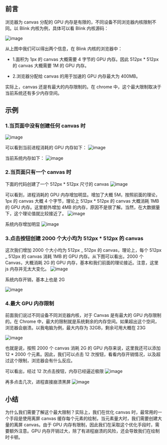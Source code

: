 ## 前言

浏览器为 canvas 分配的 GPU 内存是有限的，不同设备不同浏览器内核限制不同。以 Blink 内核为例，具体可以看 Blink 内核源码：

![image](../../excalidraw-app/memo_01.png)

从上图中我们可以得出两个信息，在 Blink 内核的浏览器中：

- 1.面积为 1px 的 canvas 大概需要 4 字节的 GPU 内存。因此 512px \* 512px 的 canvas 大概需要 1M 的 GPU 内存。

- 2.浏览器分配给 canvas 的用于加速的 GPU 内存最大为 400MB。

实际上，canvas 还是有最大的内存限制的。在 chrome 中，这个最大限制取决于当前系统还有多少内存空间。

## 示例

### 1.当页面中没有创建任何 canvas 时

![image](../../excalidraw-app/memo_02.png)

可以看到当前进程消耗的 GPU 内存如下：
![image](../../excalidraw-app/memo_03.png)

当前系统内存如下：
![image](../../excalidraw-app/memo_04.png)

### 2.当页面只有一个 canvas 时

下面的代码创建了一个 512px \* 512px 尺寸的 canvas
![image](../../excalidraw-app/memo_05.png)

可以看到，进程消耗的 GPU 内存增加明显。增加了大概 5M，按照前面的理论，1px 的 canvas 大概 4 个字节，理论上 512px \* 512px 的 canvas 大概消耗 1MB 的 GPU 内存。这里额外增加 4MB 的内存，原因不是很了解。当然，在大数据量下，这个理论值就比较接近了。
![image](../../excalidraw-app/memo_06.png)

系统内存增加明显
![image](../../excalidraw-app/memo_07.png)

### 3.点击按钮创建 2000 个大小均为 512px \* 512px 的 canvas

这次我们增加 2000 个大小均为 512px _ 512px 的 canvas，理论上，每个 512px _ 512px 的 canvas 消耗 1MB 的 GPU 内存。从下图可以看出，2000 个 Canvas，大概消耗 2G 的 GPU 内存，基本和我们前面的理论接近。注意，这里 js 内存并无太大变化。
![image](../../excalidraw-app/memo_08.png)

系统内存开销，基本上也是 2G

![image](../../excalidraw-app/memo_09.png)

### 4.最大 GPU 内存限制

前面我们说过不同设备不同浏览器内核，对于 Canvas 是有最大的 GPU 内存限制的。在 Chrome 中，最大的限制就是系统剩余的内存空间。如果超出这个空间，浏览器会崩溃。以我电脑为例，最大内存为 32GB，剩余可用大概在 23G

![image](../../excalidraw-app/memo_10.png)

也就是说，按照 2000 个 canvas 消耗 2G 的 GPU 内存来说，这里我还可以添加 12 \* 2000 个元素。因此，我们可以点击 12 次按钮，看看内存开销情况，以及超过这个限制，浏览器会有什么反应。

可以看出，经过 12 次点击按钮，内存已经逼近极限
![image](../../excalidraw-app/memo_11.png)

再多点击几次，进程直接崩溃黑屏
![image](../../excalidraw-app/memo_12.png)

## 小结

为什么我们需要了解这个最大限制？实际上，我们在优化 canvas 时，最常用的一个手段是使用离屏 canvas 缓存每个元素的绘制，当元素量大时，我们需要创建大量的离屏 canvas。由于 GPU 内存有限制，因此我们在采取这个优化手段时，需要额外注意。GPU 内存开销过大，除了有进程崩溃的风险，还会导致我们在绘制时卡顿。
